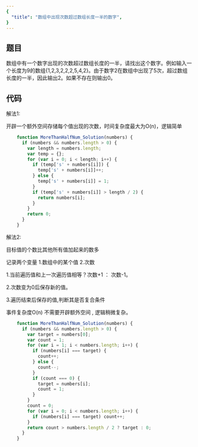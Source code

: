 ```yaml
---
{
  "title": "数组中出现次数超过数组长度一半的数字",
}
---
```



## 题目


数组中有一个数字出现的次数超过数组长度的一半，请找出这个数字。例如输入一个长度为9的数组{1,2,3,2,2,2,5,4,2}。由于数字2在数组中出现了5次，超过数组长度的一半，因此输出2。如果不存在则输出0。


## 代码


解法1:

开辟一个额外空间存储每个值出现的次数，时间复杂度最大为O(n)，逻辑简单

```js
    function MoreThanHalfNum_Solution(numbers) {
      if (numbers && numbers.length > 0) {
        var length = numbers.length;
        var temp = {};
        for (var i = 0; i < length; i++) {
          if (temp['s' + numbers[i]]) {
            temp['s' + numbers[i]]++;
          } else {
            temp['s' + numbers[i]] = 1;
          }
          if (temp['s' + numbers[i]] > length / 2) {
            return numbers[i];
          }
        }
        return 0;
      }
    }
```
解法2:

目标值的个数比其他所有值加起来的数多

记录两个变量 1.数组中的某个值 2.次数

1.当前遍历值和上一次遍历值相等？次数+1 ： 次数-1。

2.次数变为0后保存新的值。

3.遍历结束后保存的值,判断其是否复合条件

事件复杂度O(n) 不需要开辟额外空间 , 逻辑稍微复杂。
```js
    function MoreThanHalfNum_Solution(numbers) {
      if (numbers && numbers.length > 0) {
        var target = numbers[0];
        var count = 1;
        for (var i = 1; i < numbers.length; i++) {
          if (numbers[i] === target) {
            count++;
          } else {
            count--;
          }
          if (count === 0) {
            target = numbers[i];
            count = 1;
          }
        }
        count = 0;
        for (var i = 0; i < numbers.length; i++) {
          if (numbers[i] === target) count++;
        }
        return count > numbers.length / 2 ? target : 0;
      }
    }
```
